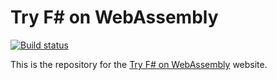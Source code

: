 # Try F# on WebAssembly

[![Build status](https://ci.appveyor.com/api/projects/status/mw21lo0uhu19fkfi?svg=true)](https://ci.appveyor.com/project/IntelliFactory/tryfsharponwasm)

This is the repository for the [Try F# on WebAssembly](https://fsbolero.github.io/TryFSharpOnWasm) website.
